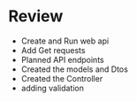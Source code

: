 # Review

- Create and Run web api
- Add Get requests
- Planned API endpoints
- Created the models and Dtos
- Created the Controller
- adding validation
